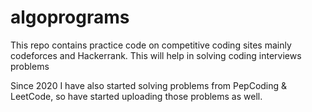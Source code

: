 # algoprograms
This repo contains practice code on competitive coding sites mainly codeforces and Hackerrank.
This will help in solving coding interviews problems

Since 2020 I have also started solving problems from PepCoding & LeetCode, so have started uploading those problems as well.
